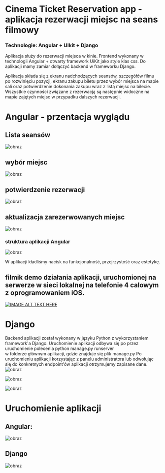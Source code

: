 # Cinema Ticket Reservation app - aplikacja rezerwacji miejsc na seans filmowy 
### Technologie: Angular + UIkit + Django 

Aplikacja służy do rezerwacji miejsca w kinie. Frontend wykonany w technologii Angular + otwarty framework UiKit jako style klas css. Do aplikacji mamy zamiar dołączyć backend w frameworku Django.

Aplikacja składa się z ekranu nadchodzących seansów, szczegółów filmu po rozwinięciu pozycji, ekranu zakupu biletu przez wybór miejsca na mapie sali oraz potwierdzenie dokonania zakupu wraz z listą miejsc na bilecie. Wszystkie czynności związane z rezerwacją są następnie widoczne na mapie zajętych miejsc w przypadku dalszych rezerwacji. 

# Angular - przentacja wyglądu
## Lista seansów
![obraz](https://user-images.githubusercontent.com/64558303/151835561-20f51e89-bdaf-4cd9-878f-0624a10c865a.png)
## wybór miejsc
![obraz](https://user-images.githubusercontent.com/64558303/151835638-4f31bb93-4768-4859-b3a2-14044b8409ff.png)
## potwierdzenie rezerwacji
![obraz](https://user-images.githubusercontent.com/64558303/151835678-08bdef6e-7f47-4850-8c21-c48791ccd20b.png)
## aktualizacja zarezerwowanych miejsc
![obraz](https://user-images.githubusercontent.com/64558303/151835723-62dcd41d-937b-43a1-80c2-502302014a07.png)
### struktura aplikacji Angular
![obraz](https://user-images.githubusercontent.com/64558303/151837110-31c8e906-ba1a-453f-bc9f-2ed0d2be4451.png)


W aplikacji kładliśmy nacisk na funkcjonalność, przejrzystość oraz estetykę. 

## filmik demo działania aplikacji, uruchomionej na serwerze w sieci lokalnej na telefonie 4 calowym z oprogramowaniem iOS. 
[![IMAGE ALT TEXT HERE](https://img.youtube.com/vi/97Ts0yBnEtU/0.jpg)](https://www.youtube.com/watch?v=97Ts0yBnEtU)

# Django
Backend aplikacji został wykonany w języku Python z wykorzystaniem framework'a Django. 
Uruchomienie aplikacji odbywa się po przez uruchomienie polecenia 
python manage.py runserver    
w folderze głównym aplikacji, gdzie znajduje się plik manage.py
Po uruchomieniu aplikacji korzystając z panelu administratora lub odwołując się do konkretnych endpoint'ów aplikacji otrzymujemy zapisane dane.
![obraz](https://user-images.githubusercontent.com/64558303/151837293-512a25c1-ed6d-4c11-a347-7cabec3a0f6e.png)

![obraz](https://user-images.githubusercontent.com/64558303/151834917-3075293e-0ae0-4535-964a-5312dc94b893.png)

![obraz](https://user-images.githubusercontent.com/64558303/151834966-ce2f8bcd-fb01-41e0-a285-c408df982584.png)


# Uruchomienie aplikacji

## Angular:
![obraz](https://user-images.githubusercontent.com/64558303/151836327-ed49bf5e-68e0-4a39-934d-cb3ddcc699ef.png)
## Django
![obraz](https://user-images.githubusercontent.com/64558303/151836932-6211d8b5-12cb-49d0-9cb5-a9818947ce95.png)

